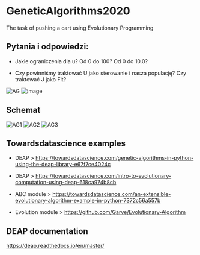 # GeneticAlgorithms2020
The task of pushing a cart using Evolutionary Programming

## Pytania i odpowiedzi:
- Jakie ograniczenia dla u? Od 0 do 100? Od 0 do 10.0?

- Czy powinniśmy traktować U jako sterowanie i nasza populację? Czy traktować J jako Fit?

![AG](https://user-images.githubusercontent.com/29255453/100860091-591deb00-3490-11eb-99f5-20edd2091829.PNG)
![image](https://user-images.githubusercontent.com/28922780/100862404-68eafe80-3493-11eb-991a-e1d8c7872448.png)

## Schemat 
![AG1](https://user-images.githubusercontent.com/29255453/100860591-fd079680-3490-11eb-8290-0ba06040b792.PNG)
![AG2](https://user-images.githubusercontent.com/29255453/100860590-fc6f0000-3490-11eb-94e7-94d3fa9c8cd8.PNG)
![AG3](https://user-images.githubusercontent.com/29255453/100860593-fd079680-3490-11eb-9c66-0fb407f43aa6.PNG)

## Towardsdatascience examples
- DEAP > https://towardsdatascience.com/genetic-algorithms-in-python-using-the-deap-library-e67f7ce4024c

- DEAP > https://towardsdatascience.com/intro-to-evolutionary-computation-using-deap-618ca974b8cb

- ABC module > https://towardsdatascience.com/an-extensible-evolutionary-algorithm-example-in-python-7372c56a557b

- Evolution module > https://github.com/Garve/Evolutionary-Algorithm

## DEAP documentation
https://deap.readthedocs.io/en/master/

